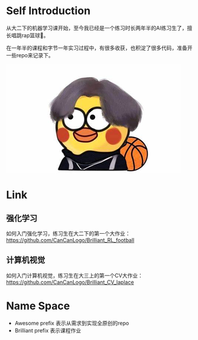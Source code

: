# Self Introduction

从大二下的机器学习课开始，至今我已经是一个练习时长两年半的AI练习生了，擅长唱跳rap篮球🏀。

在一年半的课程和字节一年实习过程中，有很多收获，也积淀了很多代码，准备开一些repo来记录下。

![两年半练习生](./images/NiGanMa.jpg)



# Link

## 强化学习

如何入门强化学习，练习生在大二下的第一个大作业：<https://github.com/CanCanLogo/Brilliant_RL_football>

## 计算机视觉

如何入门计算机视觉，练习生在大三上的第一个CV大作业：<https://github.com/CanCanLogo/Brilliant_CV_laplace>



# Name Space

- Awesome prefix 表示从需求到实现全原创的repo
- Brilliant prefix 表示课程作业
